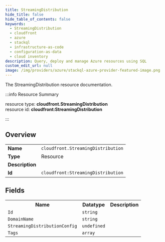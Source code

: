 ```yaml
---
title: StreamingDistribution
hide_title: false
hide_table_of_contents: false
keywords:
  - StreamingDistribution
  - cloudfront
  - azure
  - stackql
  - infrastructure-as-code
  - configuration-as-data
  - cloud inventory
description: Query, deploy and manage Azure resources using SQL
custom_edit_url: null
image: /img/providers/azure/stackql-azure-provider-featured-image.png
---
```

The StreamingDistribution resource documentation.

:::info Resource Summary

<div class="row">
<div class="providerDocColumn">
<span>resource type:&nbsp;<b>cloudfront.StreamingDistribution</b></span><br />
<span>resource id:&nbsp;<b>cloudfront:StreamingDistribution</b></span><br />
</div>
</div>

:::

## Overview
<table><tbody>
<tr><td><b>Name</b></td><td><code>cloudfront.StreamingDistribution</code></td></tr>
<tr><td><b>Type</b></td><td>Resource</td></tr>
<tr><td><b>Description</b></td><td></td></tr>
<tr><td><b>Id</b></td><td><code>cloudfront:StreamingDistribution</code></td></tr>
</tbody></table>

## Fields
<table><tbody>
<tr><th>Name</th><th>Datatype</th><th>Description</th></tr>
<tr><td><code>Id</code></td><td><code>string</code></td><td></td></tr><tr><td><code>DomainName</code></td><td><code>string</code></td><td></td></tr><tr><td><code>StreamingDistributionConfig</code></td><td><code>undefined</code></td><td></td></tr><tr><td><code>Tags</code></td><td><code>array</code></td><td></td></tr>
</tbody></table>